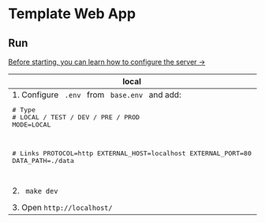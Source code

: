 # Template Web App
## Run
[Before starting, you can learn how to configure the server →](https://github.com/kosyachniy/dev/blob/main/server/SERVER.md)

<table>
    <thead>
        <tr>
            <th>local</th>
            <th>prod</th>
        </tr>
    </thead>
    <tbody>
        <tr>
            <td valign="top">
                1. Configure <code> .env </code> from <code> base.env </code> and add:
                <pre>
# Type
# LOCAL / TEST / DEV / PRE / PROD
MODE=LOCAL<br />

\# Links
PROTOCOL=http
EXTERNAL_HOST=localhost
EXTERNAL_PORT=80
DATA_PATH=./data
                </pre>
            </td>
            <td valign="top">
                1. Configure <code> .env </code> from <code> base.env </code> and add:
                <pre>
\# Type
\# LOCAL / TEST / DEV / PRE / PROD
MODE=PROD

\# Links
PROTOCOL=https
EXTERNAL_HOST=web.chill.services
WEB_PORT=8201
API_PORT=8202
TG_PORT=8203
REDIS_PORT=8204
DATA_PATH=~/data/web
                </pre>
            </td>
        </tr>
        <tr>
            <td>
                2. <code> make dev </code>
            </td>
            <td>
                2. <code> make run </code>
            </td>
        </tr>
        <tr>
            <td>
                3. Open ` http://localhost/ `
            </td>
            <td>
                3. Open ` https://web.chill.services/ ` (your link)
            </td>
        </tr>
    </tbody>
</table>

